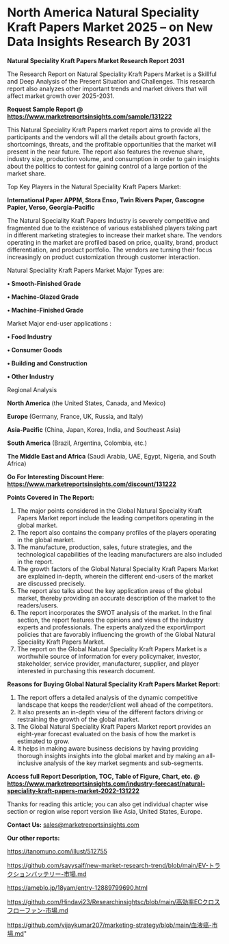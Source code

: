 # North America Natural Speciality Kraft Papers Market 2025 – on New Data Insights Research By 2031

<strong>Natural Speciality Kraft Papers Market Research Report 2031</strong>

The Research Report on Natural Speciality Kraft Papers Market is a Skillful and Deep Analysis of the Present Situation and Challenges. This research report also analyzes other important trends and market drivers that will affect market growth over 2025-2031.

<strong>Request Sample Report @ <a href=https://www.marketreportsinsights.com/sample/131222>https://www.marketreportsinsights.com/sample/131222</a></strong>

This Natural Speciality Kraft Papers market report aims to provide all the participants and the vendors will all the details about growth factors, shortcomings, threats, and the profitable opportunities that the market will present in the near future. The report also features the revenue share, industry size, production volume, and consumption in order to gain insights about the politics to contest for gaining control of a large portion of the market share.

Top Key Players in the Natural Speciality Kraft Papers Market:

<strong>International Paper APPM, Stora Enso, Twin Rivers Paper, Gascogne Papier, Verso, Georgia-Pacific</strong>

The Natural Speciality Kraft Papers Industry is severely competitive and fragmented due to the existence of various established players taking part in different marketing strategies to increase their market share. The vendors operating in the market are profiled based on price, quality, brand, product differentiation, and product portfolio. The vendors are turning their focus increasingly on product customization through customer interaction.

Natural Speciality Kraft Papers Market Major Types are:

<strong>• Smooth-Finished Grade

• Machine-Glazed Grade

• Machine-Finished Grade</strong>

Market Major end-user applications :

<strong>• Food Industry

• Consumer Goods

• Building and Construction

• Other Industry</strong>

Regional Analysis

</u><strong><b>North America</b></strong> (the United States, Canada, and Mexico)

<strong><b>Europe </b></strong>(Germany, France, UK, Russia, and Italy)

<strong><b>Asia-Pacific</b></strong> (China, Japan, Korea, India, and Southeast Asia)

<strong><b>South America</b></strong> (Brazil, Argentina, Colombia, etc.)

<strong><b>The Middle East and Africa</b></strong> (Saudi Arabia, UAE, Egypt, Nigeria, and South Africa)

<strong>Go For Interesting Discount Here: <a href=https://www.marketreportsinsights.com/discount/131222>https://www.marketreportsinsights.com/discount/131222</a></strong>

<strong>Points Covered in The Report:</strong>
<ol>
  <li>The major points considered in the Global Natural Speciality Kraft Papers Market report include the leading competitors operating in the global market.</li>
  <li>The report also contains the company profiles of the players operating in the global market.</li>
  <li>The manufacture, production, sales, future strategies, and the technological capabilities of the leading manufacturers are also included in the report.</li>
  <li>The growth factors of the Global Natural Speciality Kraft Papers Market are explained in-depth, wherein the different end-users of the market are discussed precisely.</li>
  <li>The report also talks about the key application areas of the global market, thereby providing an accurate description of the market to the readers/users.</li>
  <li>The report incorporates the SWOT analysis of the market. In the final section, the report features the opinions and views of the industry experts and professionals. The experts analyzed the export/import policies that are favorably influencing the growth of the Global Natural Speciality Kraft Papers Market.</li>
  <li>The report on the Global Natural Speciality Kraft Papers Market is a worthwhile source of information for every policymaker, investor, stakeholder, service provider, manufacturer, supplier, and player interested in purchasing this research document.</li>
</ol>
<strong>Reasons for Buying Global Natural Speciality Kraft Papers Market Report:</strong>

<ol>
  <li>The report offers a detailed analysis of the dynamic competitive landscape that keeps the reader/client well ahead of the competitors.</li>
  <li>It also presents an in-depth view of the different factors driving or restraining the growth of the global market.</li>
  <li>The Global Natural Speciality Kraft Papers Market report provides an eight-year forecast evaluated on the basis of how the market is estimated to grow.</li>
  <li>It helps in making aware business decisions by having providing thorough insights insights into the global market and by making an all-inclusive analysis of the key market segments and sub-segments.</li>
</ol>
<strong>Access full Report Description, TOC, Table of Figure, Chart, etc. @ <a href=https://www.marketreportsinsights.com/industry-forecast/natural-speciality-kraft-papers-market-2022-131222>https://www.marketreportsinsights.com/industry-forecast/natural-speciality-kraft-papers-market-2022-131222</a></strong>


Thanks for reading this article; you can also get individual chapter wise section or region wise report version like Asia, United States, Europe.

<strong>Contact Us:</strong>
sales@marketreportsinsights.com

<strong>Our other reports:</strong>

<a href=https://tanomuno.com/illust/512755>https://tanomuno.com/illust/512755</a>

<a href=https://github.com/sayysaif/new-market-research-trend/blob/main/EV-トラクションバッテリー-市場.md>https://github.com/sayysaif/new-market-research-trend/blob/main/EV-トラクションバッテリー-市場.md</a>

<a href=https://ameblo.jp/18yam/entry-12889799690.html>https://ameblo.jp/18yam/entry-12889799690.html</a>

<a href=https://github.com/Hindavi23/Researchinsightsc/blob/main/高効率ECクロスフローファン-市場.md>https://github.com/Hindavi23/Researchinsightsc/blob/main/高効率ECクロスフローファン-市場.md</a>

<a href=https://github.com/vijaykumar207/marketing-strategy/blob/main/血液癌-市場.md>https://github.com/vijaykumar207/marketing-strategy/blob/main/血液癌-市場.md</a>"
